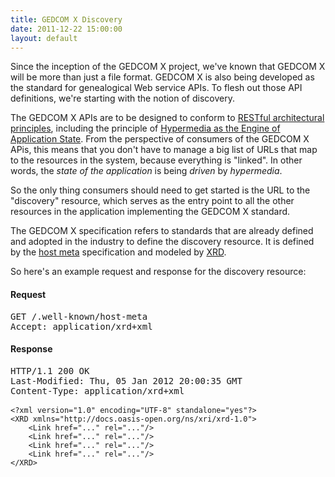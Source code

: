 ```yaml
---
title: GEDCOM X Discovery
date: 2011-12-22 15:00:00
layout: default
---
```


Since the inception of the GEDCOM X project, we've known that GEDCOM X will be more than just a file format. GEDCOM X is also being developed as the standard for genealogical Web service APIs. To flesh out those API definitions, we're starting with the notion of discovery.

The GEDCOM X APIs are to be designed to conform to [RESTful architectural principles](http://en.wikipedia.org/wiki/Representational_State_Transfer), 
including the principle of [Hypermedia as the Engine of Application State](http://en.wikipedia.org/wiki/HATEOAS). From the perspective of
consumers of the GEDCOM X APis, this means that you don't have to manage a big list of URLs that map to the resources in the system, because 
everything is "linked". In other words, the _state of the application_ is being _driven_ by _hypermedia_.

So the only thing consumers should need to get started is the URL to the "discovery" resource, which serves as the entry point to all the
other resources in the application implementing the GEDCOM X standard. 

The GEDCOM X specification refers to standards that are already defined and adopted in the industry to define the discovery resource. It is defined 
by the [host meta](http://tools.ietf.org/html/draft-hammer-hostmeta) specification and modeled by [XRD](http://docs.oasis-open.org/xri/xrd/v1.0/xrd-1.0.html).

So here's an example request and response for the discovery resource:

#### Request
<pre>GET /.well-known/host-meta
Accept: application/xrd+xml</pre>

#### Response
<pre>HTTP/1.1 200 OK
Last-Modified: Thu, 05 Jan 2012 20:00:35 GMT
Content-Type: application/xrd+xml

<code class="prettyprint lang-xml">&lt;?xml version=&quot;1.0&quot; encoding=&quot;UTF-8&quot; standalone=&quot;yes&quot;?&gt;
&lt;XRD xmlns=&quot;http://docs.oasis-open.org/ns/xri/xrd-1.0&quot;&gt;
    &lt;Link href=&quot;...&quot; rel=&quot;...&quot;/&gt;
    &lt;Link href=&quot;...&quot; rel=&quot;...&quot;/&gt;
    &lt;Link href=&quot;...&quot; rel=&quot;...&quot;/&gt;
    &lt;Link href=&quot;...&quot; rel=&quot;...&quot;/&gt;
&lt;/XRD&gt;</code></pre>

